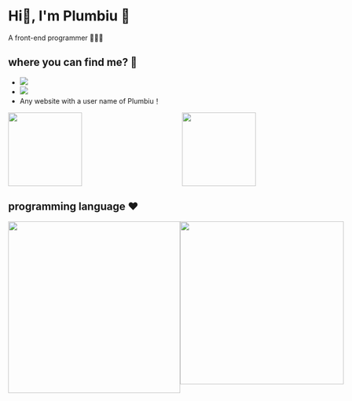 # Hi👋, I'm Plumbiu 🥰

A front-end programmer 🥵🥵🥵

## where you can find me? 🤔

- [![](https://img.shields.io/badge/Blog-Plumbiuの小屋-black?logo=blog&color=blueviolet)](https://blog.plumbiu.club/)
- [![](https://img.shields.io/badge/Github-black?logo=github&logoColor=white&color=green)](https://github.com/Plumbiu)
- Any website with a user name of Plumbiu！

<div style="display:flex;justify-content:space-between">
  <img height="150px" src="https://github-readme-stats-sigma-five.vercel.app/api?username=Plumbiu&theme=dark#gh-dark-mode-only" />
  <img height="150px" style="object-fit:cover" src="https://github-readme-streak-stats.herokuapp.com/?user=Plumbiu&theme=radical" />
</div>


## programming language ❤️

<div style="display:flex;justify-content:space-between">
  <img width="350px" src="https://github-readme-stats-sigma-five.vercel.app/api/top-langs/?username=Plumbiu&theme=react" />
  <img height="332.5px" src="https://wakatime.com/share/@43e688e8-255f-4966-9dfd-6b499237eefd/9ab24097-4bc4-4bd9-8536-0bef61df436d.png" />
</div>
